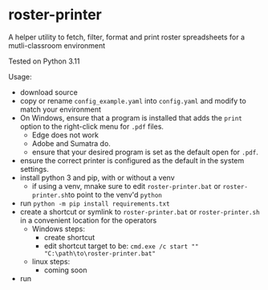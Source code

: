 # roster-printer
A helper utility to fetch, filter, format and print roster spreadsheets for a mutli-classroom environment 

Tested on Python 3.11

Usage:
* download source
* copy or rename `config_example.yaml` into `config.yaml` and modify to match your environment
* On Windows, ensure that a program is installed that adds the `print` option to the right-click menu for `.pdf` files.
    * Edge does not work
    * Adobe and Sumatra do.
    * ensure that your desired program is set as the default open for `.pdf`.
* ensure the correct printer is configured as the default in the system settings.
* install python 3 and pip, with or without a venv
    * if using a venv, mnake sure to edit `roster-printer.bat` or `roster-printer.sh`to point to the venv'd `python`
* run `python -m pip install requirements.txt`
* create a shortcut or symlink to `roster-printer.bat` or `roster-printer.sh` in a convenient location for the operators
    * Windows steps:
        * create shortcut
        * edit shortcut target to be: `cmd.exe /c start "" "C:\path\to\roster-printer.bat"`
    * linux steps: 
        * coming soon
* run
